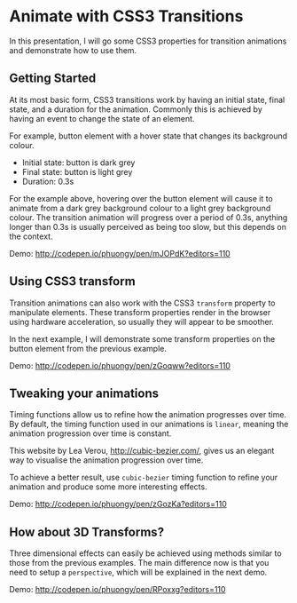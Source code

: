 # Animate with CSS3 Transitions

In this presentation, I will go some CSS3 properties for transition animations and demonstrate how to use them.

## Getting Started

At its most basic form, CSS3 transitions work by having an initial state, final state, and a duration for the animation. Commonly this is achieved by having an event to change the state of an element. 

For example, button element with a hover state that changes its background colour.

- Initial state: button is dark grey
- Final state: button is light grey
- Duration: 0.3s 

For the example above, hovering over the button element will cause it to animate from a dark grey background colour to a light grey background colour. The transition animation will progress over a period of 0.3s, anything longer than 0.3s is usually perceived as being too slow, but this depends on the context.

Demo: http://codepen.io/phuongy/pen/mJOPdK?editors=110

## Using CSS3 transform

Transition animations can also work with the CSS3 `transform` property to manipulate elements. These transform properties render in the browser using hardware acceleration, so usually they will appear to be smoother.

In the next example, I will demonstrate some transform properties on the button element from the previous example.

Demo: http://codepen.io/phuongy/pen/zGoqww?editors=110

## Tweaking your animations

Timing functions allow us to refine how the animation progresses over time. By default, the timing function used in our animations is `linear`, meaning the animation progression over time is constant.

This website by Lea Verou, http://cubic-bezier.com/, gives us an elegant way to visualise the animation progression over time.

To achieve a better result, use `cubic-bezier` timing function to refine your animation and produce some more interesting effects.

Demo: http://codepen.io/phuongy/pen/zGozKa?editors=110

## How about 3D Transforms?

Three dimensional effects can easily be achieved using methods similar to those from the previous examples. The main difference now is that you need to setup a `perspective`, which will be explained in the next demo.

Demo: http://codepen.io/phuongy/pen/RPoxxg?editors=110


